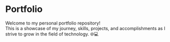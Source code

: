 # Portfolio
Welcome to my personal portfolio repository! <br>This is a showcase of my journey, skills, projects, and accomplishments as I strive to grow in the field of technology. 🌐💻
